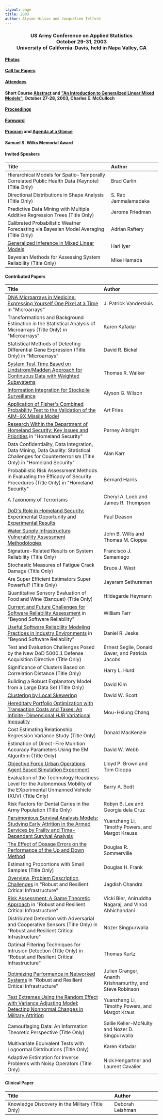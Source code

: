 ```yaml
---
layout: page
title: 2003
author: Alyson Wilson and Jacqueline Telford
---
```

<div align="center"><h3>US Army Conference on Applied Statistics<br>
October 29-31, 2003<br>
University of California-Davis, held in Napa Valley, CA</h3></div>


#### [Photos](https://alysongwilson.github.io/ACAS/DOE6/2003.pdf)

#### [Call for Papers](https://alysongwilson.github.io/ACAS/ACAS03/call_for_papers_03.pdf)

#### [Attendees](https://alysongwilson.github.io/ACAS/ACAS03/REG2003.pdf)

#### Short Course [Abstract](https://alysongwilson.github.io/ACAS/ACAS03/course.html) and ["An Introduction to Generalized Linear Mixed Models"](https://alysongwilson.github.io/ACAS/DOE6/Master03.pdf#page=10), October 27-28, 2003, Charles E. McCulloch

#### [Proceedings](https://alysongwilson.github.io/ACAS/DOE6/Master03.pdf)

#### [Foreword](https://alysongwilson.github.io/ACAS/ACAS03/HostWelcome.pdf)

#### [Program](https://alysongwilson.github.io/ACAS/DOE6/agenda03.html) and [Agenda at a Glance](https://alysongwilson.github.io/ACAS/ACAS03/Agenda_ACAS_sum.html)

#### Samuel S. Wilks Memorial Award


#### Invited Speakers

| Title | Author |
| :--- | :--- |
| Hierarchical Models for Spatio-Temporally Correlated Public Health Data (Keynote) (Title Only) | Brad Carlin |
| Directional Distributions in Shape Analysis (Title Only) | S. Rao Jammalamadaka |
| Predictive Data Mining with Multiple Additive Regression Trees (Title Only) | Jerome Friedman |
| Calibrated Probabilistic Weather Forecasting via Bayesian Model Averaging (Title Only) | Adrian Raftery |
| [Generalized Inference in Mixed Linear Models](https://alysongwilson.github.io/ACAS/DOE6/Master03.pdf#page=683) | Hari Iyer |
| Bayesian Methods for Assessing System Reliability (Title Only) | Mike Hamada |
 

#### Contributed Papers

| Title | Author |
| :--- | :--- |
| [DNA Microarrays in Medicine: Expressing Yourself One Pixel at a Time](https://alysongwilson.github.io/ACAS/DOE6/Master03.pdf#page=174) in "Microarrays" | J. Patrick Vandersluis |
| Transformations and Background Estimation in the Statistical Analysis of Microarrays (Title Only) in "Microarrays" | Karen Kafadar |
| Statistical Methods of Detecting Differential Gene Expression (Title Only) in "Microarrays" | David R. Bickel |
| [System Test Time Based on Lindstrom/Madden Approach for Continuous Data with Weighted Subsystems](https://alysongwilson.github.io/ACAS/DOE6/Master03.pdf#page=198) | Thomas R. Walker |
| [Information Integration for Stockpile Surveillance](https://alysongwilson.github.io/ACAS/DOE6/Master03.pdf#page=213) | Alyson G. Wilson |
| [Application of Fisher's Combined Probability Test to the Validation of the AIM-9X Missile Model](https://alysongwilson.github.io/ACAS/DOE6/Master03.pdf#page=234) | Art Fries |
| [Research Within the Department of Homeland Security: Key Issues and Priorities](https://alysongwilson.github.io/ACAS/DOE6/Master03.pdf#page=275) in "Homeland Security" | Parney Albright |
| Data Confidentiality, Data Integration, Data Mining, Data Quality: Statistical Challenges for Counterterrorism (Title Only) in "Homeland Security" | Alan Karr |
| Probabilistic Risk Assessment Methods in Evaluating the Efficacy of Security Procedures (Title Only) in "Homeland Security" | Bernard Harris |
| [A Taxonomy of Terrorisms](https://alysongwilson.github.io/ACAS/DOE6/Master03.pdf#page=289) | Cheryl A. Loeb and James R. Thompson |
| [DoD's Role in Homeland Security: Experimental Opportunity and Experimental Results](https://alysongwilson.github.io/ACAS/DOE6/Master03.pdf#page=329) | Paul Deason |
| [Water Supply Infrastructure Vulnerability Assessment Methodologies](https://alysongwilson.github.io/ACAS/DOE6/Master03.pdf#page=358) | John B. Willis and Thomas M. Cioppa |
| Signature-Related Results on System Reliability (Title Only) | Francisco J. Samaniego |
| Stochastic Measures of Fatigue Crack Damage (Title Only) | Bruce J. West |
| Are Super Efficient Estimators Super Powerful? (Title Only) | Jayaram Sethuraman |
| Quantitative Sensory Evaluation of Food and Wine (Banquet) (Title Only) | Hildegarde Heymann |
| [Current and Future Challenges for Software Reliability Assessment](https://alysongwilson.github.io/ACAS/DOE6/Master03.pdf#page=447) in "Beyond Software Reliability" | William Farr |
| [Useful Software Reliability Modeling Practices in Industry Environments](https://alysongwilson.github.io/ACAS/DOE6/Master03.pdf#page=472) in "Beyond Software Reliability" | Daniel R. Jeske |
| Test and Evaluation Challenges Posed by the New DoD 5000.1 Defense Acquisition Directive (Title Only) | Ernest Seglie, Donald Gaver, and Patricia Jacobs |
| Significance of Clusters Based on Correlation Distance (Title Only) | Harry L. Hurd |
| Building a Robust Explanatory Model from a Large Data Set (Title Only) | David Kim |
| [Clustering by Local Skewering](https://alysongwilson.github.io/ACAS/DOE6/Master03.pdf#page=501) | David W. Scott |
| [Hereditary Portfolio Optimization with Transaction Costs and Taxes: An Infinite-Dimensional HJB Variational Inequality](https://alysongwilson.github.io/ACAS/DOE6/Master03.pdf#page=513) | Mou-Hsiung Chang |
| Cost Estimating Relationship Regression Variance Study (Title Only) | Donald MacKenzie |
| Estimation of Direct-Fire Munition Accuracy Parameters Using the EM Algorithm (Title Only) | David W. Webb |
| [Objective Force Urban Operations Agent Based Simulation Experiment](https://alysongwilson.github.io/ACAS/DOE6/Master03.pdf#page=558) | Lloyd P. Brown and Tom Cioppa |
| Evaluation of the Technology Readiness Level for the Autonomous Mobility of the EXperimental Unmanned Vehicle (XUV) (Title Only) | Barry A. Bodt |
| Risk Factors for Dental Caries in the Army Population (Title Only) | Robyn B. Lee and Georgia dela Cruz |
| [Parsimonious Survival Analysis Models: Studying Early Attrition in the Armed Services by Frailty and Time-Dependent Survival Analysis](https://alysongwilson.github.io/ACAS/DOE6/Master03.pdf#page=585) | Yuanzhang Li, Timothy Powers, and Margot Krauss |
| [The Effect of Dosage Errors on the Performance of the Up and Down Method](https://alysongwilson.github.io/ACAS/DOE6/Master03.pdf#page=591) | Douglas R. Sommerville |
| Estimating Proportions with Small Samples (Title Only) | Douglas H. Frank |
| [Overview, Problem Description, Challenges](https://alysongwilson.github.io/ACAS/DOE6/Master03.pdf#page=622) in "Robust and Resilient Critical Infrastructure" | Jagdish Chandra |
| [Risk Assessment: A Game Theoretic Approach](https://alysongwilson.github.io/ACAS/DOE6/Master03.pdf#page=635) in "Robust and Resilient Critical Infrastructure" | Vicki Bier, Aniruddha Nagaraj, and Vinod Abhichandani |
| Distributed Detection with Adversarial and Cooperative Sensors (Title Only) in "Robust and Resilient Critical Infrastructure" | Nozer Singpurwalla |
| Optimal Filtering Techniques for Intrusion Detection (Title Only) in "Robust and Resilient Critical Infrastructure" | Thomas Kurtz |
| [Optimizing Performance in Networked Systems](https://alysongwilson.github.io/ACAS/DOE6/Master03.pdf#page=658) in "Robust and Resilient Critical Infrastructure" | Julien Granger, Ananth Krishnamurthy, and Steve Robinson |
| [Test Extremes Using the Random Effect with Variance Adjusting Model: Detecting Nonnormal Changes in Military Attrition](https://alysongwilson.github.io/ACAS/DOE6/Master03.pdf#page=724) | Yuanzhang Li, Timothy Powers, and Margot Kraus |
| Camouflaging Data: An Information Theoretic Perspective (Title Only) | Sallie Keller-McNulty and Nozer D. Singpurwalla |
| Multivariate Equivalent Tests with Lognormal Distributions (Title Only) | Karen Kafadar |
| Adaptive Estimation for Inverse Problems with Noisy Operators (Title Only) | Nick Hengartner and Laurent Cavalier |


#### Clinical Paper

| Title | Author |
| :--- | :--- |
| Knowledge Discovery in the Military (Title Only) | Deborah Leishman |
